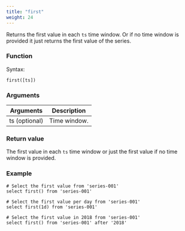 ```yaml
---
title: "first"
weight: 24
---
```


Returns the first value in each `ts` time window. Or if no time window is provided it just returns the first value of the series.

### Function

Syntax:

    first([ts])

### Arguments

 Arguments   | Description
 ----------- | -----------
ts (optional) | Time window.

### Return value

The first value in each `ts` time window or just the first value if no time window is provided.

### Example

    # Select the first value from 'series-001'
    select first() from 'series-001'

    # Select the first value per day from 'series-001'
    select first(1d) from 'series-001'

    # Select the first value in 2018 from 'series-001'
    select first() from 'series-001' after '2018'
